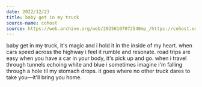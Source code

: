 ```yaml
---
date: 2022/12/23
title: baby get in my truck
source-name: cohost
source: https://web.archive.org/web/20250107072540mp_/https://cohost.org/fishfood/post/688447-baby-get-in-my-truck
---
```


baby get in my truck, it's magic and i hold it in the inside of my heart. when cars speed across the highway i feel it rumble and resonate. road trips are easy when you have a car in your body, it's pick up and go. when i travel through tunnels echoing white and blue i sometimes imagine i'm falling through a hole til my stomach drops. it goes where no other truck dares to take you—it'll bring you home.
